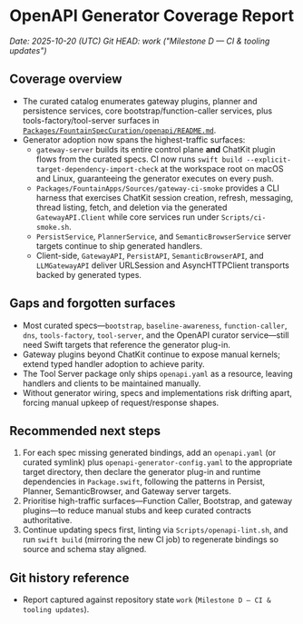 # OpenAPI Generator Coverage Report

_Date: 2025-10-20 (UTC)_
_Git HEAD: work ("Milestone D — CI & tooling updates")_

## Coverage overview
- The curated catalog enumerates gateway plugins, planner and persistence services, core bootstrap/function-caller services, plus tools-factory/tool-server surfaces in [`Packages/FountainSpecCuration/openapi/README.md`](Packages/FountainSpecCuration/openapi/README.md).
- Generator adoption now spans the highest-traffic surfaces:
  - `gateway-server` builds its entire control plane **and** ChatKit plugin flows from the curated specs. CI now runs `swift build --explicit-target-dependency-import-check` at the workspace root on macOS and Linux, guaranteeing the generator executes on every push.
  - `Packages/FountainApps/Sources/gateway-ci-smoke` provides a CLI harness that exercises ChatKit session creation, refresh, messaging, thread listing, fetch, and deletion via the generated `GatewayAPI.Client` while core services run under `Scripts/ci-smoke.sh`.
  - `PersistService`, `PlannerService`, and `SemanticBrowserService` server targets continue to ship generated handlers.
  - Client-side, `GatewayAPI`, `PersistAPI`, `SemanticBrowserAPI`, and `LLMGatewayAPI` deliver URLSession and AsyncHTTPClient transports backed by generated types.

## Gaps and forgotten surfaces
- Most curated specs—`bootstrap`, `baseline-awareness`, `function-caller`, `dns`, `tools-factory`, `tool-server`, and the OpenAPI curator service—still need Swift targets that reference the generator plug-in.
- Gateway plugins beyond ChatKit continue to expose manual kernels; extend typed handler adoption to achieve parity.
- The Tool Server package only ships `openapi.yaml` as a resource, leaving handlers and clients to be maintained manually.
- Without generator wiring, specs and implementations risk drifting apart, forcing manual upkeep of request/response shapes.

## Recommended next steps
1. For each spec missing generated bindings, add an `openapi.yaml` (or curated symlink) plus `openapi-generator-config.yaml` to the appropriate target directory, then declare the generator plug-in and runtime dependencies in `Package.swift`, following the patterns in Persist, Planner, SemanticBrowser, and Gateway server targets.
2. Prioritise high-traffic surfaces—Function Caller, Bootstrap, and gateway plugins—to reduce manual stubs and keep curated contracts authoritative.
3. Continue updating specs first, linting via `Scripts/openapi-lint.sh`, and run `swift build` (mirroring the new CI job) to regenerate bindings so source and schema stay aligned.

## Git history reference
- Report captured against repository state `work` (`Milestone D — CI & tooling updates`).
